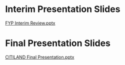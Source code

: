 # **Interim Presentation Slides**

[FYP Interim Review.pptx](/.attachments/FYP%20Interim%20Review-3d63fb71-20d2-4d25-b196-605898b031b4.pptx)

# **Final Presentation Slides**

[CITILAND Final Presentation.pptx](/.attachments/CITILAND%20Final%20Presentation-4891618f-3d1a-4067-9873-b83c49e7fadf.pptx)